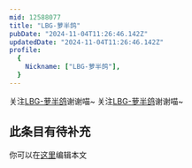```yaml
---
mid: 12588077
title: "LBG-萝半鸽"
pubDate: "2024-11-04T11:26:46.142Z"
updatedDate: "2024-11-04T11:26:46.142Z"
profile:
  {
    Nickname: ["LBG-萝半鸽"],
  }
---
```


关注[LBG-萝半鸽](https://space.bilibili.com/12588077)谢谢喵~ 关注[LBG-萝半鸽](https://space.bilibili.com/12588077)谢谢喵~

## 此条目有待补充
你可以在[这里](https://github.com/Yuhanawa/VTuber.ICU-Content/edit/master/v/LBG-萝半鸽/index.md)编辑本文
